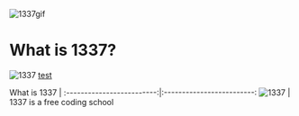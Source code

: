 ![1337gif](https://user-images.githubusercontent.com/61026156/151660954-74604431-5e44-4013-a93e-091f60fcb296.gif)

# What is 1337?

![1337](https://user-images.githubusercontent.com/61026156/151661210-4431e8c3-3e94-4de1-81d7-d2ae608ef57f.png)
[test](https://github.com/callmesword/Computer-Science-Projects/blob/main/README.md#what-is-1337)


What is 1337             | 
:-------------------------:|:-------------------------:
![1337](https://user-images.githubusercontent.com/61026156/151661210-4431e8c3-3e94-4de1-81d7-d2ae608ef57f.png)  |  1337 is a free coding school
